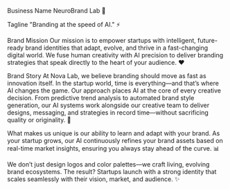 Business Name
NeuroBrand Lab 🧠

Tagline
"Branding at the speed of AI." ⚡

Brand Mission
Our mission is to empower startups with intelligent, future-ready brand identities that adapt, evolve, and thrive in a fast-changing digital world. We fuse human creativity with AI precision to deliver branding strategies that speak directly to the heart of your audience. ❤️

Brand Story
At Nova Lab, we believe branding should move as fast as innovation itself. In the startup world, time is everything—and that’s where AI changes the game. Our approach places AI at the core of every creative decision. From predictive trend analysis to automated brand style generation, our AI systems work alongside our creative team to deliver designs, messaging, and strategies in record time—without sacrificing quality or originality. 🚀

What makes us unique is our ability to learn and adapt with your brand. As your startup grows, our AI continuously refines your brand assets based on real-time market insights, ensuring you always stay ahead of the curve. 📊

We don’t just design logos and color palettes—we craft living, evolving brand ecosystems. The result? Startups launch with a strong identity that scales seamlessly with their vision, market, and audience. ✨
